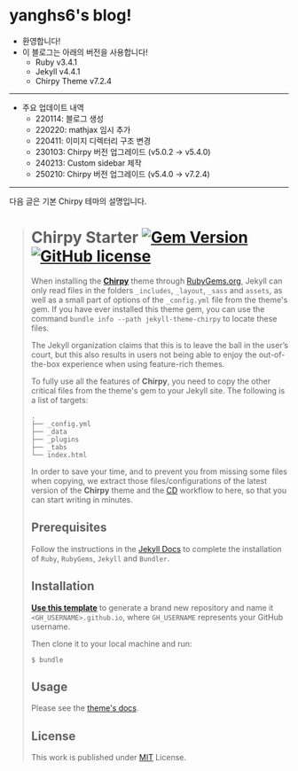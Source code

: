 # yanghs6's blog!

- 환영합니다!
- 이 블로그는 아래의 버전을 사용합니다!
  - Ruby v3.4.1
  - Jekyll v4.4.1
  - Chirpy Theme v7.2.4

---
- 주요 업데이트 내역
  - 220114: 블로그 생성
  - 220220: mathjax 임시 추가
  - 220411: 이미지 디렉터리 구조 변경
  - 230103: Chirpy 버전 업그레이드 (v5.0.2 -> v5.4.0)
  - 240213: Custom sidebar 제작
  - 250210: Chirpy 버전 업그레이드 (v5.4.0 -> v7.2.4)

---
다음 글은 기본 Chirpy 테마의 설명입니다.

> # Chirpy Starter [![Gem Version](https://img.shields.io/gem/v/jekyll-theme-chirpy)](https://rubygems.org/gems/jekyll-theme-chirpy) [![GitHub license](https://img.shields.io/github/license/cotes2020/chirpy-starter.svg?color=blue)][mit]
>
> When installing the [**Chirpy**][chirpy] theme through [RubyGems.org][gem], Jekyll can only read files in the folders `_includes`, `_layout`, `_sass` and `assets`, as well as a small part of options of the `_config.yml` file from the theme's gem. If you have ever installed this theme gem, you can use the command `bundle info --path jekyll-theme-chirpy` to locate these files.
> 
> The Jekyll organization claims that this is to leave the ball in the user’s court, but this also results in users not being able to enjoy the out-of-the-box experience when using feature-rich themes.
> 
> To fully use all the features of **Chirpy**, you need to copy the other critical files from the theme's gem to your Jekyll site. The following is a list of targets:
> 
> ```shell
> .
> ├── _config.yml
> ├── _data
> ├── _plugins
> ├── _tabs
> └── index.html
> ```
> 
> In order to save your time, and to prevent you from missing some files when copying, we extract those files/configurations of the latest version of the **Chirpy** theme and the [CD][CD] workflow to here, so that you can start writing in minutes.
> 
> ## Prerequisites
> 
> Follow the instructions in the [Jekyll Docs](https://jekyllrb.com/docs/installation/) to complete the installation of `Ruby`, `RubyGems`, `Jekyll` and `Bundler`.
> 
> ## Installation
> 
> [**Use this template**][use-template] to generate a brand new repository and name it `<GH_USERNAME>.github.io`, where `GH_USERNAME` represents your GitHub username.
> 
> Then clone it to your local machine and run:
> 
> ```
> $ bundle
> ```
> 
> ## Usage
> 
> Please see the [theme's docs](https://github.com/cotes2020/jekyll-theme-chirpy#documentation).
> 
> ## License
> 
> This work is published under [MIT][mit] License.
> 
> [gem]: https://rubygems.org/gems/jekyll-theme-chirpy
> [chirpy]: https://github.com/cotes2020/jekyll-theme-chirpy/
> [use-template]: https://github.com/cotes2020/chirpy-starter/generate
> [CD]: https://en.wikipedia.org/wiki/Continuous_deployment
> [mit]: https://github.com/cotes2020/chirpy-starter/blob/master/LICENSE
>

